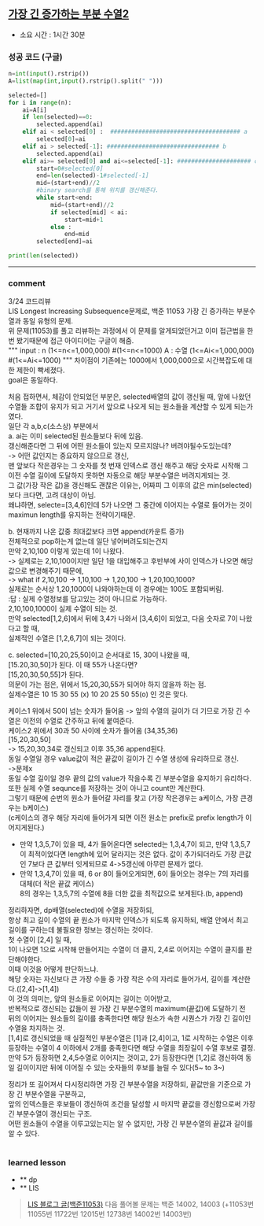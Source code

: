 
## [가장 긴 증가하는 부분 수열2](https://www.acmicpc.net/problem/12015)
* 소요 시간 :  1시간 30분

### 성공 코드 (구글)
```python
n=int(input().rstrip())
A=list(map(int,input().rstrip().split(" ")))

selected=[]
for i in range(n):
    ai=A[i]
    if len(selected)==0:
        selected.append(ai)
    elif ai < selected[0] :  ##################################### a
        selected[0]=ai 
    elif ai > selected[-1]: ################################ b
        selected.append(ai)
    elif ai>= selected[0] and ai<=selected[-1]: ##################### c
        start=0#selected[0]
        end=len(selected)-1#selected[-1]
        mid=(start+end)//2
        #binary search를 통해 위치를 갱신해준다. 
        while start<end:
            mid=(start+end)//2
            if selected[mid] < ai:
                start=mid+1
            else :
                end=mid
        selected[end]=ai

print(len(selected))
```



----------------------------------------------------------------------------
### comment 
3/24 코드리뷰  
LIS Longest Increasing Subsequence문제로, 백준 11053 가장 긴 증가하는 부분수열과 동일 유형의 문제.   
위 문제(11053)를 풀고 리뷰하는 과정에서 이 문제를 알게되었던거고 이미 접근법을 한번 봤기때문에 접근 아이디어는 구글이 해줌.   
"""
input :  n (1<=n<=1,000,000) #(1<=n<=1000)
         A : 수열 (1<=Ai<=1,000,000) #(1<=Ai<=1000)
"""
차이점이 기존에는 1000에서 1,000,000으로 시간복잡도에 대한 제한이 빡세졌다.    
goal은 동일하다.      

처음 접하면서, 체감이 안되었던 부분은, selected배열의 값이 갱신될 때, 앞에 나왔던 수열들 조합이 유지가 되고 거기서 앞으로 나오게 되는 원소들을 계산할 수 있게 되는가  
였다.     
일단 각 a,b,c(소스상) 부분에서    
a. ai는 이미 selected된 원소들보다 뒤에 있음.      
    갱신해준다면 그 뒤에 어떤 원소들이 있는지 모르지않나? 버려야될수도있는데?      
    -> 어떤 값인지는 중요하지 않으므로 갱신,    
    맨 앞보다 작은경우는 그 숫자를 첫 번재 인덱스로 갱신 해주고 해당 숫자로 시작해 그 이전 수열 길이에 도달하지 못하면 자동으로 해당 부분수열은 버려지게되는 것.   
    그 값(가장 작은 값)을 갱신해도 괜찮은 이유는, 어짜피 그 이후의 값은 min(selected)보다 크다면, 고려 대상이 아님.    
    왜냐하면, selecte=[3,4,6]인데 5가 나오면 그 중간에 이어지는 수열로 들어가는 것이 maximun length를 유지하는 전략이기때문.   

b. 현재까지 나온 값중 최대값보다 크면 append(카운트 증가)   
전체적으로 pop하는게 없는데 일단 넣어버려도되는건지   
만약 2,10,100 이렇게 있는데 1이 나왔다.   
        -> 실제로는 2,10,100이지만 일단 1을 대입해주고 후반부에 사이 인덱스가 나오면 해당 값으로 변경해주기 때문에,   
            -> what if 2,10,100 -> 1,10,100 -> 1,20,100 -> 1,20,100,1000?   
                실제로는 순서상 1,20,1000이 나와야하는데 이 경우에는 100도 포함되버림.   
  :답 : 실제 수열정보를 담고있는 것이 아니므로 가능하다.   
    2,10,100,1000이 실제 수열이 되는 것.      
        만약 selected[1,2,6]에서 뒤에 3,4가 나와서 [3,4,6]이 되었고, 다음 숫자로 7이 나왔다고 할 때,   
    실제적인 수열은 [1,2,6,7]이 되는 것이다.  
    
c. selected=[10,20,25,50]이고 순서대로 15, 30이 나왔을 때,   
    [15.20,30,50]가 된다. 이 때 55가 나온다면?   
    [15,20,30,50,55]가 된다.    
    의문이 가는 점은, 위에서 15,20,30,55가 되어야 하지 않을까 하는 점.   
    실제수열은 10 15 30 55 (x) 10 20 25 50 55(o) 인 것은 맞다.   
    
케이스1 위에서 50이 넘는 숫자가 들어옴 -> 앞의 수열의 길이가 더 기므로 가장 긴 수열은 이전의 수열로 간주하고 뒤에 붙여준다.   
케이스2 위에서 30과 50 사이에 숫자가 들어옴 (34,35,36)   
[15,20,30,50]   
-> 15,20,30,34로 갱신되고 이후 35,36 append된다.    
동일 수열일 경우 value값이 적은 끝값이 길이가 긴 수열 생성에 유리하므로 갱신.        
->문제x      
동일 수열 길이일 경우 끝의 값의 value가 작을수록 긴 부분수열을 유지하기 유리하다.   
또한 실제 수열 sequnce를 저장하는 것이 아니고 count만 계산한다.   
그렇기 때문에 순번의 원소가 들어갈 자리를 찾고 (가장 작은경우는 a케이스, 가장 큰경우는 b케이스)   
(c케이스의 경우 해당 자리에 들어가게 되면 이전 원소는 prefix로 prefix length가 이어지게된다.)   
 - 만약 1,3,5,7이 있을 때, 4가 들어온다면 selected는 1,3,4,7이 되고, 만약 1,3,5,7이 최적이었다면 length에 있어 달라지는 것은 없다. 값이 추가되더라도 가장 큰값인 7보다 큰 값부터 잇게되므로 4->5갱신에 아무런 문제가 없다.    
 - 만약 1,3,4,7이 있을 때, 6 or 8이 들어오게되면, 6이 들어오는 경우는 7의 자리를 대체(더 작은 끝값 케이스)   
    8의 경우는 1,3,5,7의 수열에 8을 더한 값을 최적값으로 보게된다.(b, append)   
            
정리하자면, dp배열(selected)에 수열을 저장하되,     
항상 최고 길이 수열의 끝 원소가 마지막 인덱스가 되도록 유지하되, 배열 안에서 최고 길이를 구하는데 불필요한 정보는 갱신하는 것이다.    
첫 수열이 [2,4] 일 때,    
1이 나오면 1으로 시작해 만들어지는 수열이 더 클지, 2,4로 이어지는 수열이 클지를 판단해야한다.    
이때 이것을 어떻게 판단하느냐.    
해당 숫자는 자신보다 큰 가장 수들 중 가장 작은 수의 자리로 들어가서, 길이를 계산한다.([2,4]->[1,4])     
이 것의 의미는, 앞의 원소들로 이어지는 길이는 이어받고,    
반복적으로 갱신되는 값들이 원 가장 긴 부분수열의 maximum(끝값)에 도달하기 전    
뒤의 이어지는 원소들의 길이를 충족한다면 해당 원소가 속한 시퀀스가 가장 긴 길이인 수열을 차지하는 것.    
[1,4]로 갱신되었을 때 실질적인 부분수열은 [1]과 [2,4]이고, 1로 시작하는 수열은 이후 등장하는 수열이 4 이하에서 2개를 충족한다면 해당 수열을 최장길이 수열 후보로 결정.    
만약 5가 등장하면 2,4,5수열로 이어지는 것이고, 2가 등장한다면 [1,2]로 갱신하여 동일 길이이지만 뒤에 이어질 수 있는 숫자들의 후보를 늘릴 수 있다(5~ to 3~)    

정리가 또 길어져서 다시정리하면 가장 긴 부분수열을 저장하되, 끝값만을 기준으로 가장 긴 부분수열을 구분하고,     
앞의 인덱스들은 후보들이 갱신하여 조건을 달성할 시 마지막 끝값을 갱신함으로써 가장 긴 부분수열이 갱신되는 구조.       
어떤 원소들이 수열을 이루고있는지는 알 수 없지만, 가장 긴 부분수열의 끝값과 길이를 알 수 있다.   


#
#
 ### learned lesson
 
* ** dp
* ** LIS
> [LIS 블로그 글(백준11053)](https://seohyun0120.tistory.com/entry/%EA%B0%80%EC%9E%A5-%EA%B8%B4-%EC%A6%9D%EA%B0%80%ED%95%98%EB%8A%94-%EB%B6%80%EB%B6%84-%EC%88%98%EC%97%B4LIS-%EC%99%84%EC%A0%84-%EC%A0%95%EB%B3%B5-%EB%B0%B1%EC%A4%80-%ED%8C%8C%EC%9D%B4%EC%8D%AC)
> 다음 풀어볼 문제는 백준  14002, 14003 (+11053번 11055번 11722번 12015번 12738번 14002번 14003번)
#
#
 
 
 
 

